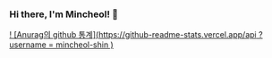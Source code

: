 ### Hi there, I'm Mincheol! 👋


[! [Anurag의 github 통계](https://github-readme-stats.vercel.app/api ? username = mincheol-shin )](https://github.com/anuraghazra/github-readme-stats)


<!--
**mincheol-shin/mincheol-shin** is a ✨ _special_ ✨ repository because its `README.md` (this file) appears on your GitHub profile.

Here are some ideas to get you started:

- 🔭 I’m currently working on ...
- 🌱 I’m currently learning ...
- 👯 I’m looking to collaborate on ...
- 🤔 I’m looking for help with ...
- 💬 Ask me about ...
- 📫 How to reach me: ...
- 😄 Pronouns: ...
- ⚡ Fun fact: ...
-->
